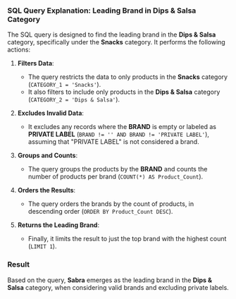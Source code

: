### SQL Query Explanation: Leading Brand in Dips & Salsa Category

The SQL query is designed to find the leading brand in the **Dips & Salsa** category, specifically under the **Snacks** category. It performs the following actions:

1. **Filters Data**:
   - The query restricts the data to only products in the **Snacks** category (`CATEGORY_1 = 'Snacks'`).
   - It also filters to include only products in the **Dips & Salsa** category (`CATEGORY_2 = 'Dips & Salsa'`).
   
2. **Excludes Invalid Data**:
   - It excludes any records where the **BRAND** is empty or labeled as **PRIVATE LABEL** (`BRAND != '' AND BRAND != 'PRIVATE LABEL'`), assuming that "PRIVATE LABEL" is not considered a brand.
   
3. **Groups and Counts**:
   - The query groups the products by the **BRAND** and counts the number of products per brand (`COUNT(*) AS Product_Count`).
   
4. **Orders the Results**:
   - The query orders the brands by the count of products, in descending order (`ORDER BY Product_Count DESC`).
   
5. **Returns the Leading Brand**:
   - Finally, it limits the result to just the top brand with the highest count (`LIMIT 1`).

### Result

Based on the query, **Sabra** emerges as the leading brand in the **Dips & Salsa** category, when considering valid brands and excluding private labels.
